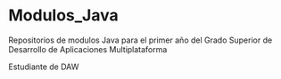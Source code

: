 # Modulos_Java
Repositorios de modulos Java para el primer año del Grado Superior de Desarrollo de Aplicaciones Multiplataforma

Estudiante de DAW
